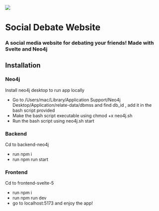 ![](https://github.com/tejush1998/Social-Debate-Website/blob/main/The_Demo.gif)

# Social Debate Website

### A social media website for debating your friends! Made with Svelte and Neo4j

## Installation

### Neo4j
Install neo4j desktop to run app locally
- Go to /Users/mac/Library/Application Support/Neo4j Desktop/Application/relate-data/dbmss and find db_id , add it in the bash script provided
- Make the bash script executable using chmod +x neo4j.sh
- Run the bash script using neo4j.sh start

### Backend
Cd to backend-neo4j 
- run npm i
- run npm run start

### Frontend
Cd to frontend-svelte-5  
- run npm i
- run npm run dev
- go to localhost:5173 and enjoy the app!
